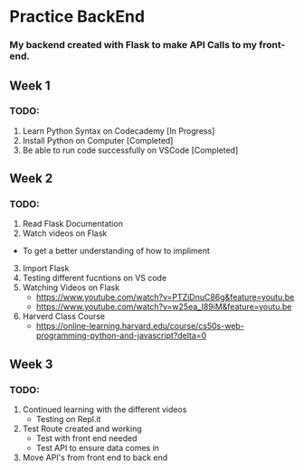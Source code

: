 # Practice BackEnd
### My backend created with Flask to make API Calls to my front-end. 

## Week 1

### TODO:
1. Learn Python Syntax on Codecademy [In Progress]
2. Install Python on Computer [Completed]
3. Be able to run code successfully on VSCode [Completed]

## Week 2

### TODO:
1. Read Flask Documentation
2. Watch videos on Flask
 - To get a better understanding of how to impliment
3. Import Flask
4. Testing different fucntions on VS code
5. Watching Videos on Flask
    - https://www.youtube.com/watch?v=PTZiDnuC86g&feature=youtu.be
    - https://www.youtube.com/watch?v=w25ea_I89iM&feature=youtu.be
6. Harverd Class Course
    - https://online-learning.harvard.edu/course/cs50s-web-programming-python-and-javascript?delta=0

## Week 3

### TODO:
1. Continued learning with the different videos
    - Testing on Repl.it 
2. Test Route created and working
    - Test with front end needed
    - Test API to ensure data comes in
3. Move API's from front end to back end
